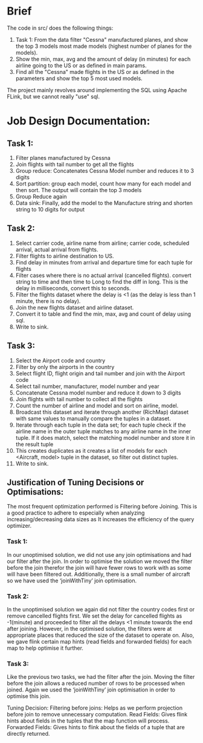 # Brief  
The code in src/ does the following things:
1. Task 1: From the data filter "Cessna" manufactured planes, and show the top 3 models most made models (highest number of planes for the models).
2. Show the min, max, avg and the amount of delay (in minutes) for each airline going to the US or as defined in main params.
3. Find all the "Cessna" made flights in the US or as defined in the parameters and show the top 5 most used models.

The project mainly revolves around implementing the SQL using Apache FLink, but we cannot really "use" sql.

# Job Design Documentation:

## Task 1: 
1. Filter planes manufactured by Cessna
2. Join flights with tail number to get all the flights
3. Group reduce: Concatenates Cessna Model number and reduces it to 3 digits	
4. Sort partition: group each model, count how many for each model and then sort. The output will contain the top 3 models
5. Group Reduce again
6. Data sink: Finally, add the model to the Manufacture string and shorten string to 10 digits for output

## Task 2:
1. Select carrier code, airline name from airline; carrier code, scheduled arrival, actual arrival from flights.
2. Filter flights to airline destination to US.
3. Find delay in minutes from arrival and departure time for each tuple for flights 
4. Filter cases where there is no actual arrival (cancelled flights).
convert string to time and then time to Long to find the diff in long. This is the delay in milliseconds, convert this to seconds.
5. Filter the flights dataset where the delay is <1 (as the delay is less than 1 minute, there is no delay).
6. Join the new flights dataset and airline dataset.
7. Convert it to table and find the min, max, avg and count of delay using sql.
8. Write to sink.


## Task 3: 
1. Select the Airport code and country
2. Filter by only the airports in the country
3. Select flight ID, flight origin and tail number and join with the Airport code
4. Select tail number, manufacturer, model number and year
5. Concatenate Cessna model number and reduce it down to 3 digits
6. Join flights with tail number to collect all the flights
7. Count the number of airline and model and sort on airline, model.
8. Broadcast this dataset and iterate through another (RichMap) dataset with same values to manually compare the tuples in a dataset.
9. Iterate through each tuple in the data set; for each tuple check if the airline name in the outer tuple matches to any airline name in the inner tuple. If it does match, select the matching model number and store it in the result tuple
10. This creates duplicates as it creates a list of models for each   
           <Aircraft, model> tuple in the dataset, so filter out distinct tuples.
11. Write to sink.


## Justification of Tuning Decisions or Optimisations:
The most frequent optimization performed is Filtering before Joining. This is a good practice to adhere to especially when analyzing increasing/decreasing data sizes as It increases the efficiency of the query optimizer.

### Task 1: 
In our unoptimised solution, we did not use any join optimisations and had our filter after the join. In order to optimise the solution we moved the filter before the join therefor the join will have fewer rows to work with as some will have been filtered out. Additionally, there is a small number of aircraft so we have used the ‘joinWithTiny’ join optimisation. 

### Task 2:
In the unoptimised solution we again did not filter the country codes first or remove cancelled flights first. We set the delay for cancelled flights as -1(minute) and proceeded to filter all the delays <1 minute towards the end after joining. However, in the optimised solution, the filters were at appropriate places that reduced the size of the dataset to operate on.
Also, we gave flink certain map hints (read fields and forwarded fields) for each map to help optimise it further.

### Task 3:
Like the previous two tasks, we had the filter after the join. Moving the filter before the join allows a reduced number of rows to be processed when joined. Again we used the ‘joinWithTiny’ join optimisation in order to optimise this join.

Tuning Decision:
Filtering before joins: Helps as we perform projection before join to remove unnecessary computation.
Read Fields: Gives flink hints about fields in the tuples that the map function will process.
Forwarded Fields: Gives hints to flink about the fields of a tuple that are directly returned.








